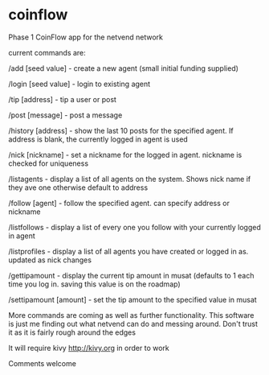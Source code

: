 coinflow
========

Phase 1 CoinFlow app for the netvend network

current commands are:

/add [seed value] - create a new agent (small initial funding supplied)

/login [seed value] - login to existing agent

/tip [address] - tip a user or post

/post [message] - post a message 

/history [address] - show the last 10 posts for the specified agent. If address is blank, the currently logged in agent is used

/nick [nickname] - set a nickname for the logged in agent. nickname is checked for uniqueness

/listagents - display a list of all agents on the system. Shows nick name if they ave one otherwise default to address

/follow [agent] - follow the specified agent. can specify address or nickname

/listfollows - display a list of every one you follow with your currently logged in agent

/listprofiles - display a list of all agents you have created or logged in as. updated as nick changes

/gettipamount - display the current tip amount in musat (defaults to 1 each time you log in. saving this value is on the roadmap)

/settipamount [amount] - set the tip amount to the specified value in musat


More commands are coming as well as further functionality.
This software is just me finding out what netvend can do and messing around.
Don't trust it as it is fairly rough around the edges


It will require kivy <http://kivy.org> in order to work


Comments welcome
